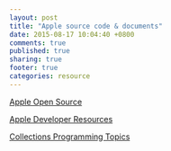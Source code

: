```yaml
---
layout: post
title: "Apple source code & documents"
date: 2015-08-17 10:04:40 +0800
comments: true
published: true
sharing: true
footer: true
categories: resource
---
```



<a href="http://opensource.apple.com/tarballs/" target="_blank">Apple Open Source</a>

<a href="https://developer.apple.com/resources/" target="_blank">Apple Developer Resources</a>

<a href="https://developer.apple.com/library/mac/documentation/Cocoa/Conceptual/Collections/Collections.html" target="_blank">Collections Programming Topics</a>
